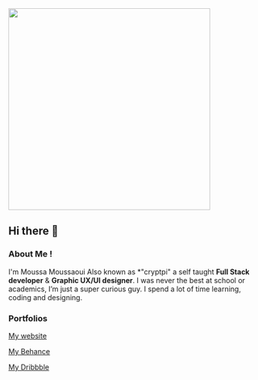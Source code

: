 <img src="https://media.giphy.com/media/ZVik7pBtu9dNS/giphy.gif" width="400">

## Hi there 👋

### About Me !
I'm Moussa Moussaoui Also known as *"cryptpi"  a self taught **Full Stack developer** & **Graphic UX/UI designer**. I was never the best at school or academics, I’m just a super curious guy. I spend a lot of time learning, coding and designing.


### Portfolios 

[My website](https://www.cryptpi.com/)

[My Behance](https://www.behance.net/cryptpi)

[My Dribbble](https://www.dribbble.com/cryptpi)
